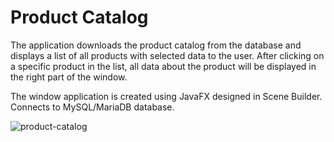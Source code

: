 # Product Catalog

The application downloads the product catalog from the database and displays a list of all products with selected data to the user. After clicking on a specific product in the list, all data about the product will be displayed in the right part of the window.

The window application is created using JavaFX designed in Scene Builder. Connects to MySQL/MariaDB database.

![product-catalog](https://github.com/pavelmikuska/Product-Catalog/assets/148046859/ef94f323-ffcf-437b-890f-d21864aaa51e)
